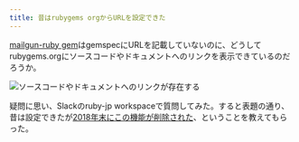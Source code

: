 ```yaml
---
title: 昔はrubygems orgからURLを設定できた
---
```

[mailgun-ruby gem](https://rubygems.org/gems/mailgun-ruby)はgemspecにURLを記載していないのに、どうしてrubygems.orgにソースコードやドキュメントへのリンクを表示できているのだろうか。

![](https://lh5.googleusercontent.com/aTUfQGc1fz-b-VvJZrzeRnUkqtaaduK0oMMmXxzWagNu2J-T69R8lEvz-Yf_LyrsFeTFWxCGoqLpTReVvngqx72hcyXHT7VSpnR45waFUKCFzuLXxAEKBCtTgJ0Tm4wSERFpo5wiU_SNYq4Ryao6NGdhVD7bw6V5V4P0Nr-ra8HteILpFgMM_fe8ZLrZ "ソースコードやドキュメントへのリンクが存在する")

疑問に思い、Slackのruby-jp workspaceで質問してみた。すると表題の通り、昔は設定できたが[2018年末にこの機能が削除された](https://github.com/rubygems/rubygems.org/pull/1815)、ということを教えてもらった。
